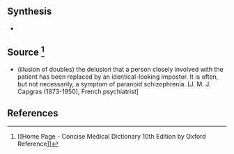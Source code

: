 ## Synthesis
- 
## Source [^1]
- (illusion of doubles) the delusion that a person closely involved with the patient has been replaced by an identical-looking impostor. It is often, but not necessarily, a symptom of paranoid schizophrenia. \[J. M. J. Capgras (1873-1950), French psychiatrist]
## References

[^1]: [[Home Page - Concise Medical Dictionary 10th Edition by Oxford Reference]]